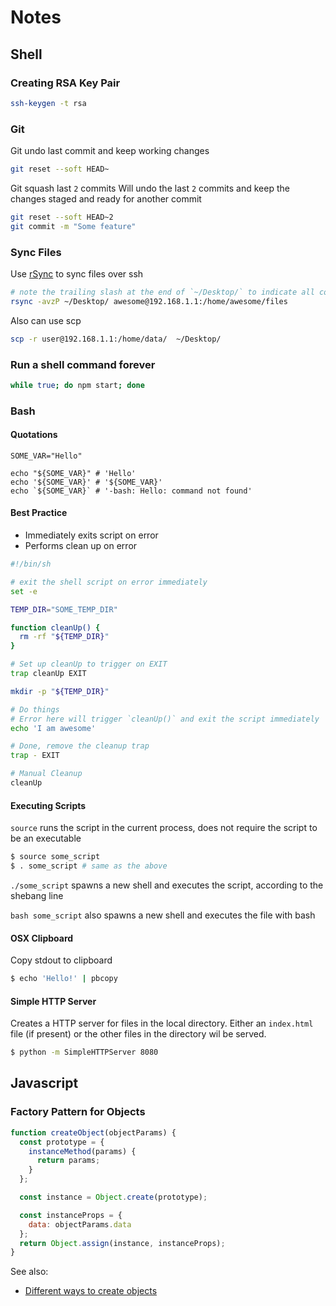 # Notes

## Shell

### Creating RSA Key Pair

```bash
ssh-keygen -t rsa
```

### Git

Git undo last commit and keep working changes

```bash
git reset --soft HEAD~
```

Git squash last `2` commits
Will undo the last `2` commits and keep the changes staged and ready for another commit

```bash
git reset --soft HEAD~2
git commit -m "Some feature"
```

### Sync Files

Use [rSync](http://linux.die.net/man/1/rsync) to sync files over ssh

```bash
# note the trailing slash at the end of `~/Desktop/` to indicate all contents
rsync -avzP ~/Desktop/ awesome@192.168.1.1:/home/awesome/files
```

Also can use scp

```bash
scp -r user@192.168.1.1:/home/data/  ~/Desktop/
```

### Run a shell command forever

```bash
while true; do npm start; done
```

### Bash

#### Quotations

```
SOME_VAR="Hello"

echo "${SOME_VAR}" # 'Hello'
echo '${SOME_VAR}' # '${SOME_VAR}'
echo `${SOME_VAR}` # '-bash: Hello: command not found'
```

#### Best Practice
- Immediately exits script on error
- Performs clean up on error

```bash
#!/bin/sh

# exit the shell script on error immediately
set -e

TEMP_DIR="SOME_TEMP_DIR"

function cleanUp() {
  rm -rf "${TEMP_DIR}"
}

# Set up cleanUp to trigger on EXIT
trap cleanUp EXIT

mkdir -p "${TEMP_DIR}"

# Do things
# Error here will trigger `cleanUp()` and exit the script immediately
echo 'I am awesome'

# Done, remove the cleanup trap
trap - EXIT

# Manual Cleanup
cleanUp
```

#### Executing Scripts

`source` runs the script in the current process, does not require the script to be an executable

```bash
$ source some_script
$ . some_script # same as the above
```

`./some_script` spawns a new shell and executes the script, according to the shebang line

`bash some_script` also spawns a new shell and executes the file with bash

#### OSX Clipboard

Copy stdout to clipboard

```bash
$ echo 'Hello!' | pbcopy
```
#### Simple HTTP Server

Creates a HTTP server for files in the local directory. Either an `index.html` file (if present) or the other files in the directory wil be served.

```bash
$ python -m SimpleHTTPServer 8080
```

## Javascript

### Factory Pattern for Objects

```javascript
function createObject(objectParams) {
  const prototype = {
    instanceMethod(params) {
      return params;      
    }
  };

  const instance = Object.create(prototype);

  const instanceProps = {
    data: objectParams.data
  };
  return Object.assign(instance, instanceProps);
}
```

See also:
- [Different ways to create objects](https://np.reddit.com/r/javascript/comments/4c7dfn/which_way_is_the_best_way_to_create_objects_in/d1fp9kl)
